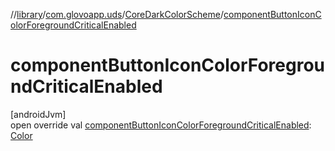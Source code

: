 //[library](../../../index.md)/[com.glovoapp.uds](../index.md)/[CoreDarkColorScheme](index.md)/[componentButtonIconColorForegroundCriticalEnabled](component-button-icon-color-foreground-critical-enabled.md)

# componentButtonIconColorForegroundCriticalEnabled

[androidJvm]\
open override val [componentButtonIconColorForegroundCriticalEnabled](component-button-icon-color-foreground-critical-enabled.md): [Color](https://developer.android.com/reference/kotlin/androidx/compose/ui/graphics/Color.html)
